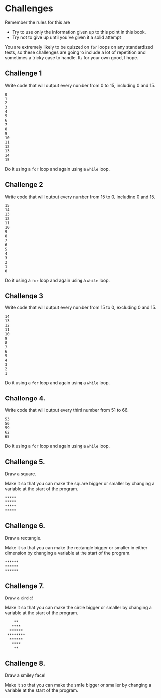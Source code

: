 # Challenges

Remember the rules for this are

* Try to use only the information given up to this point in this book.
* Try not to give up until you've given it a solid attempt

You are extremely likely to be quizzed on `for` loops on any standardized tests,
so these challenges are going to include a lot of repetition and sometimes a tricky
case to handle. Its for your own good, I hope.

## Challenge 1

Write code that will output every number from 0 to 15, including 0 and 15.

```
0
1
2
3
4
5
6
7
8
9
10
11
12
13
14
15
```

Do it using a `for` loop and again using a `while` loop.

## Challenge 2

Write code that will output every number from 15 to 0, including 0 and 15.

``` 
15
14
13
12
11
10
9
8
7
6
5
4
3
2
1
0
```

Do it using a `for` loop and again using a `while` loop.

## Challenge 3

Write code that will output every number from 15 to 0, excluding 0 and 15.

``` 
14
13
12
11
10
9
8
7
6
5
4
3
2
1
```

Do it using a `for` loop and again using a `while` loop.

## Challenge 4.

Write code that will output every third number from 51 to 66.

```
53
56
59
62
65
```

Do it using a `for` loop and again using a `while` loop.

## Challenge 5.

Draw a square.

Make it so that you can make the square bigger or smaller by
changing a variable at the start of the program.

```
*****
*****
*****
*****
```

## Challenge 6.

Draw a rectangle.

Make it so that you can make the rectangle bigger or smaller in either dimension by
changing a variable at the start of the program.

```
******
******
******
```

## Challenge 7.

Draw a circle! 

Make it so that you can make the circle bigger or smaller by
changing a variable at the start of the program.

```
    **
   ****
  ******
 ********
  ******
   ****
    **
```

## Challenge 8.

Draw a smiley face!

Make it so that you can make the smile bigger or smaller by
changing a variable at the start of the program.

